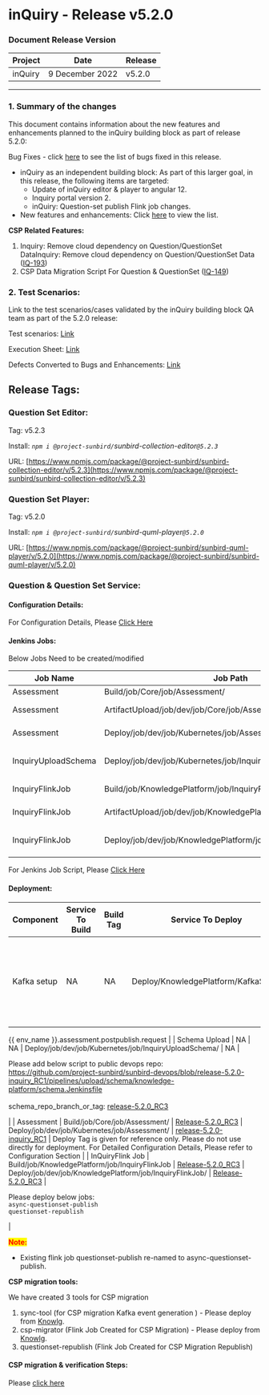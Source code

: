 # inQuiry - Release v5.2.0



### Document Release Version

| Project | Date            | Release |
| ------- | --------------- | ------- |
| inQuiry | 9 December 2022 | v5.2.0  |

****

### **1. Summary of the changes**

This document contains information about the new features and enhancements planned to the inQuiry building block as part of release 5.2.0:

Bug Fixes - click [here](https://project-sunbird.atlassian.net/issues/?filter=12655\&jql=project%20%3D%20IQ%20AND%20issuetype%20%3D%20Bug%20AND%20labels%20%3D%20QA\_Required%20AND%20%22Contributor%20Type%5BSelect%20List%20\(cascading\)%5D%22%20in%20cascadeOption\(10441%2C%2010443\)%20AND%20Sprint%20in%20\(281%2C%20280\)%20ORDER%20BY%20created%20DESC) to see the list of bugs fixed in this release.

* inQuiry as an independent building block: As part of this larger goal, in this release, the following items are targeted:
  * Update of inQuiry editor & player to angular 12.
  * Inquiry portal version 2.
  * inQuiry: Question-set publish Flink job changes.
* New features and enhancements: Click [here](https://project-sunbird.atlassian.net/issues/?filter=12655) to view the list.

**CSP Related Features:**

1. Inquiry: Remove cloud dependency on Question/QuestionSet DataInquiry: Remove cloud dependency on Question/QuestionSet Data ([IQ-193](https://project-sunbird.atlassian.net/browse/IQ-193))
2. CSP Data Migration Script For Question & QuestionSet ([IQ-149](https://project-sunbird.atlassian.net/browse/IQ-149))

### **2. Test Scenarios:**

Link to the test scenarios/cases validated by the inQuiry building block QA team as part of the 5.2.0 release:&#x20;

Test scenarios: [Link](https://project-sunbird.atlassian.net/wiki/spaces/SunbirdinQuiry/pages/3242328065/Inquiry+5.2+Test+Scenarios)

Execution Sheet: [Link](https://docs.google.com/spreadsheets/d/1Vbw9bIMO\_bGs4GawSqTkKfvuzDuo7R9wzQRWtBE359M/edit#gid=0)

Defects Converted to Bugs and Enhancements: [Link](https://project-sunbird.atlassian.net/issues/?filter=12681)



## Release Tags:

### Question Set **Editor**:

Tag: v5.2.3

Install: _`npm i @project-sunbird/`sunbird-collection-editor`@5.2.3`_

URL: [https://www.npmjs.com/package/@project-sunbird/sunbird-collection-editor/v/5.2.3](https://www.npmjs.com/package/@project-sunbird/sunbird-collection-editor/v/5.2.3)

### Question Set Player:

Tag: v5.2.0

Install: _`npm i @project-sunbird/`sunbird-quml-player`@5.2.0`_

URL: [https://www.npmjs.com/package/@project-sunbird/sunbird-quml-player/v/5.2.0](https://www.npmjs.com/package/@project-sunbird/sunbird-quml-player/v/5.2.0)

### Question & Question Set Service:

#### Configuration Details:

For Configuration Details, Please [Click Here](https://project-sunbird.atlassian.net/wiki/spaces/SBDES/pages/3259138061/inQuiry+Release-5.2.0+Configuration+details)

#### Jenkins Jobs:

Below Jobs Need to be created/modified

| Job Name            | Job Path                                                         | Description          |
| ------------------- | ---------------------------------------------------------------- | -------------------- |
| Assessment          | Build/job/Core/job/Assessment/                                   | Build Job            |
| Assessment          | ArtifactUpload/job/dev/job/Core/job/Assessment/                  | Artifact Upload Job  |
| Assessment          | Deploy/job/dev/job/Kubernetes/job/Assessment/                    | Deployment Job       |
| InquiryUploadSchema | Deploy/job/dev/job/Kubernetes/job/InquiryUploadSchema/           | Upload Schema Job    |
| InquiryFlinkJob     | Build/job/KnowledgePlatform/job/InquiryFlinkJob                  | Flink Build Job      |
| InquiryFlinkJob     | ArtifactUpload/job/dev/job/KnowledgePlatform/job/InquiryFlinkJob | Artifact Upload Job  |
| InquiryFlinkJob     | Deploy/job/dev/job/KnowledgePlatform/job/InquiryFlinkJob/        | Flink Deployment Job |

For Jenkins Job Script, Please [Click Here](https://github.com/Sunbird-inQuiry/inquiry-api-service/tree/release-5.2.0/scripts/jenkins-jobs)

#### Deployment:

| Component        | Service To Build                                | Build Tag                                                                                            | Service To Deploy                                         | Deploy Tag                                                                                                      | Comment                                                                                                                                                                                                                                                                                                                                                                                                                                                                                                               |
| ---------------- | ----------------------------------------------- | ---------------------------------------------------------------------------------------------------- | --------------------------------------------------------- | --------------------------------------------------------------------------------------------------------------- | --------------------------------------------------------------------------------------------------------------------------------------------------------------------------------------------------------------------------------------------------------------------------------------------------------------------------------------------------------------------------------------------------------------------------------------------------------------------------------------------------------------------- |
| Kafka setup      | NA                                              | NA                                                                                                   | Deploy/KnowledgePlatform/KafkaSetup                       | NA                                                                                                              | <p>Please add below kafka topic under processing kafka cluster with num_of_partitions=1 &#x26; replication_factor=1:</p><pre><code>{{ env_name }}.assessment.republish.request
{{ env_name }}.assessment.postpublish.request
</code></pre>                                                                                                                                                                                                                                                                            |
| Schema Upload    | NA                                              | NA                                                                                                   | Deploy/job/dev/job/Kubernetes/job/InquiryUploadSchema/    | NA                                                                                                              | <p>Please add below script to public devops repo: <br><a href="https://github.com/project-sunbird/sunbird-devops/blob/release-5.2.0-inquiry_RC1/pipelines/upload/schema/knowledge-platform/schema.Jenkinsfile">https://github.com/project-sunbird/sunbird-devops/blob/release-5.2.0-inquiry_RC1/pipelines/upload/schema/knowledge-platform/schema.Jenkinsfile</a><br><br>schema_repo_branch_or_tag: <a href="https://github.com/Sunbird-inQuiry/inquiry-api-service/tree/release-5.2.0_RC3">release-5.2.0_RC3</a></p> |
| Assessment       | Build/job/Core/job/Assessment/                  | [Release-5.2.0\_RC3](https://github.com/Sunbird-inQuiry/inquiry-api-service/tree/release-5.2.0\_RC3) | Deploy/job/dev/job/Kubernetes/job/Assessment/             | [release-5.2.0-inquiry\_RC1](https://github.com/project-sunbird/sunbird-devops/tree/release-5.2.0-inquiry\_RC1) | Deploy Tag is given for reference only. Please do not use directly for deployment. For Detailed Configuration Details, Please refer to Configuration Section                                                                                                                                                                                                                                                                                                                                                          |
| InQuiryFlink Job | Build/job/KnowledgePlatform/job/InquiryFlinkJob | [Release-5.2.0\_RC3](https://github.com/Sunbird-inQuiry/data-pipeline/tree/release-5.2.0\_RC3)       | Deploy/job/dev/job/KnowledgePlatform/job/InquiryFlinkJob/ | [Release-5.2.0\_RC3](https://github.com/Sunbird-inQuiry/data-pipeline/tree/release-5.2.0\_RC3)                  | <p>Please deploy below jobs:<br><code>async-questionset-publish</code><br><code>questionset-republish</code></p>                                                                                                                                                                                                                                                                                                                                                                                                      |

<mark style="color:red;">**Note:**</mark>&#x20;

* Existing flink job questionset-publish re-named to async-questionset-publish.

**CSP migration tools:**

We have created 3 tools for CSP migration&#x20;

1. sync-tool (for CSP migration Kafka event generation ) - Please deploy from [Knowlg](https://knowlg.sunbird.org/use/release-notes/release-5.2.0-ongoing).
2. csp-migrator (Flink Job Created for CSP Migration) - Please deploy from [Knowlg](https://knowlg.sunbird.org/use/release-notes/release-5.2.0-ongoing).
3. questionset-republish (Flink Job Created for CSP Migration Republish)

#### CSP migration & verification Steps:

Please [click here](https://project-sunbird.atlassian.net/wiki/spaces/SBDES/pages/3259105331/inQuiry+CSP+migration+verification+steps)

